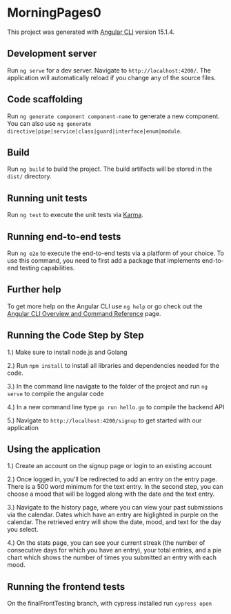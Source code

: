 # MorningPages0

This project was generated with [Angular CLI](https://github.com/angular/angular-cli) version 15.1.4.

## Development server

Run `ng serve` for a dev server. Navigate to `http://localhost:4200/`. The application will automatically reload if you change any of the source files.

## Code scaffolding

Run `ng generate component component-name` to generate a new component. You can also use `ng generate directive|pipe|service|class|guard|interface|enum|module`.

## Build

Run `ng build` to build the project. The build artifacts will be stored in the `dist/` directory.

## Running unit tests

Run `ng test` to execute the unit tests via [Karma](https://karma-runner.github.io).

## Running end-to-end tests

Run `ng e2e` to execute the end-to-end tests via a platform of your choice. To use this command, you need to first add a package that implements end-to-end testing capabilities.

## Further help

To get more help on the Angular CLI use `ng help` or go check out the [Angular CLI Overview and Command Reference](https://angular.io/cli) page.


## Running the Code Step by Step

1.) Make sure to install node.js and Golang

2.) Run `npm install` to install all libraries and dependencies needed for the code. 

3.) In the command line navigate to the folder of the project and run `ng serve` to compile the angular code 

4.) In a new command line type `go run hello.go` to compile the backend API 

5.) Navigate to `http://localhost:4200/signup` to get started with our application

## Using the application
1.) Create an account on the signup page or login to an existing account

2.) Once logged in, you'll be redirected to add an entry on the entry page. There is a 500 word minimum for the text entry. In the second step, you can choose a mood that will be logged along with the date and the text entry.

3.) Navigate to the history page, where you can view your past submissions via the calendar. Dates which have an entry are higlighted in purple on the calendar. The retrieved entry will show the date, mood, and text for the day you select.

4.) On the stats page, you can see your current streak (the number of consecutive days for which you have an entry), your total entries, and a pie chart which shows the number of times you submitted an entry with each mood.

## Running the frontend tests
On the finalFrontTesting branch, with cypress installed run `cypress open`
